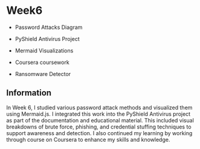 # Week6

- Password Attacks Diagram

- PyShield Antivirus Project

- Mermaid Visualizations
- Coursera coursework
- Ransomware Detector

## Information
In Week 6, I studied various password attack methods and visualized them using Mermaid.js.
I integrated this work into the PyShield Antivirus project as part of the documentation and educational material. This included visual breakdowns of brute force, phishing, and credential stuffing techniques to support awareness and detection. I also continued my learning by working through course on Coursera to enhance my skills and knowledge.
